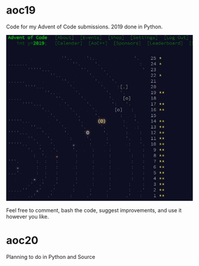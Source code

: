 # aoc19

Code for my Advent of Code submissions. 2019 done in Python.

![Stars collected](./image.jpg)

Feel free to comment, bash the code, suggest improvements, and use it however you like.

# aoc20

Planning to do in Python and Source

